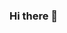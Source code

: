### Hi there 👋

<!--
**veronicajujuy/veronicajujuy** is a ✨ _special_ ✨ repository because its `README.md` (this file) appears on your GitHub profile.

<p><em>I'm an Programmer Analyst from<a href="https://www.fi.unju.edu.ar">Universidad Nacional de Jujuy</a> 😊</br>
</em></p>


```javascript
const aboutMe = {
   pronouns: "she" | "her",
   code: [Javascript, HTML, CSS],
   technologies: {
      frontEnd: {
         js: ["React", "React-Native"],
         css: ["Bootstrap", "Material Design", "React-Bootstrap"]
      },
      backEnd: {
         js: ["Node", "Express"],
      },
      databases: ["PostgreSQL"],
      mobile: ["Android", "IOS"]
   },
   currentOccupation: ["open for job opportunities"],
};
```
</br></br>
<h2>💻 Some stats 💻</h2>

![Reeveng's github stats](https://github-readme-stats.vercel.app/api?username=veronicajujuyg&show_icons=true&title_color=fff&icon_color=79ff97&text_color=9f9f9f&bg_color=151515)

---
